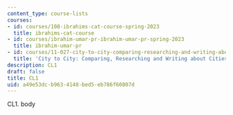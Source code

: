 ```yaml
---
content_type: course-lists
courses:
- id: courses/108-ibrahims-cat-course-spring-2023
  title: ibrahims-cat-course
- id: courses/ibrahim-umar-pr-ibrahim-umar-pr-spring-2023
  title: ibrahim-umar-pr
- id: courses/11-027-city-to-city-comparing-researching-and-writing-about-cities-new-orleans-spring-2011
  title: 'City to City: Comparing, Researching and Writing about Cities: New Orleans'
description: CL1
draft: false
title: CL1
uid: a49e53dc-b963-4148-bed5-eb786f60807d
---
```

CL1. body